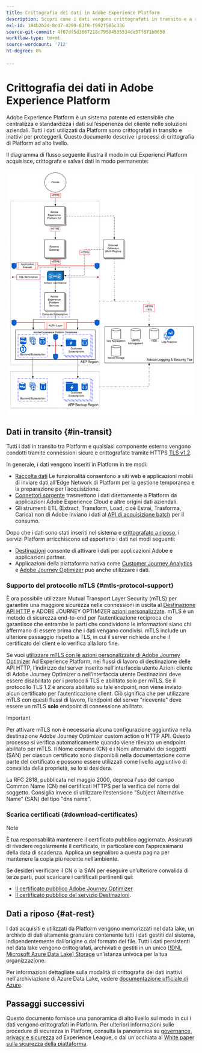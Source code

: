 ```yaml
---
title: Crittografia dei dati in Adobe Experience Platform
description: Scopri come i dati vengono crittografati in transito e a riposo in Adobe Experience Platform.
exl-id: 184b2b2d-8cd7-4299-83f8-f992f585c336
source-git-commit: 4f67df5d3667218c79504535534de57f871b0650
workflow-type: tm+mt
source-wordcount: '712'
ht-degree: 0%

---
```


# Crittografia dei dati in Adobe Experience Platform

Adobe Experience Platform è un sistema potente ed estensibile che centralizza e standardizza i dati sull’esperienza del cliente nelle soluzioni aziendali. Tutti i dati utilizzati da Platform sono crittografati in transito e inattivi per proteggerli. Questo documento descrive i processi di crittografia di Platform ad alto livello.

Il diagramma di flusso seguente illustra il modo in cui Experienci Platform acquisisce, crittografa e salva i dati in modo permanente:

![Un diagramma che illustra il modo in cui i dati vengono acquisiti, crittografati e mantenuti per Experience Platform.](../images/governance-privacy-security/encryption/flow.png)

## Dati in transito {#in-transit}

Tutti i dati in transito tra Platform e qualsiasi componente esterno vengono condotti tramite connessioni sicure e crittografate tramite HTTPS [TLS v1.2](https://datatracker.ietf.org/doc/html/rfc5246).

In generale, i dati vengono inseriti in Platform in tre modi:

- [Raccolta dati](../../collection/home.md) Le funzionalità consentono a siti web e applicazioni mobili di inviare dati all’Edge Network di Platform per la gestione temporanea e la preparazione per l’acquisizione.
- [Connettori sorgente](../../sources/home.md) trasmettono i dati direttamente a Platform da applicazioni Adobe Experience Cloud e altre origini dati aziendali.
- Gli strumenti ETL (Extract, Transform, Load, cioè Estrai, Trasforma, Carica) non di Adobe inviano i dati al [API di acquisizione batch](../../ingestion/batch-ingestion/overview.md) per il consumo.

Dopo che i dati sono stati inseriti nel sistema e [crittografato a riposo](#at-rest), i servizi Platform arricchiscono ed esportano i dati nei modi seguenti:

- [Destinazioni](../../destinations/home.md) consente di attivare i dati per applicazioni Adobe e applicazioni partner.
- Applicazioni della piattaforma nativa come [Customer Journey Analytics](https://experienceleague.adobe.com/docs/analytics-platform/using/cja-overview/cja-overview.html?lang=it) e [Adobe Journey Optimizer](https://experienceleague.adobe.com/it/docs/journey-optimizer/using/ajo-home) può anche utilizzare i dati.

### Supporto del protocollo mTLS {#mtls-protocol-support}

È ora possibile utilizzare Mutual Transport Layer Security (mTLS) per garantire una maggiore sicurezza nelle connessioni in uscita al [Destinazione API HTTP](../../destinations/catalog/streaming/http-destination.md) e ADOBE JOURNEY OPTIMIZER [azioni personalizzate](https://experienceleague.adobe.com/en/docs/journey-optimizer/using/orchestrate-journeys/about-journey-building/using-custom-actions). mTLS è un metodo di sicurezza end-to-end per l’autenticazione reciproca che garantisce che entrambe le parti che condividono le informazioni siano chi affermano di essere prima che i dati vengano condivisi. mTLS include un ulteriore passaggio rispetto a TLS, in cui il server richiede anche il certificato del client e lo verifica alla loro fine.

Se vuoi [utilizzare mTLS con le azioni personalizzate di Adobe Journey Optimizer](https://experienceleague.adobe.com/it/docs/journey-optimizer/using/configuration/configure-journeys/action-journeys/about-custom-action-configuration) Ad Experience Platform, nei flussi di lavoro di destinazione delle API HTTP, l’indirizzo del server inserito nell’interfaccia utente Azioni cliente di Adobe Journey Optimizer o nell’interfaccia utente Destinazioni deve essere disabilitato per i protocolli TLS e abilitato solo per mTLS. Se il protocollo TLS 1.2 è ancora abilitato su tale endpoint, non viene inviato alcun certificato per l’autenticazione client. Ciò significa che per utilizzare mTLS con questi flussi di lavoro, l’endpoint del server &quot;ricevente&quot; deve essere un mTLS **solo** endpoint di connessione abilitato.

>[!IMPORTANT]
>
>Per attivare mTLS non è necessaria alcuna configurazione aggiuntiva nella destinazione Adobe Journey Optimizer custom action o HTTP API. Questo processo si verifica automaticamente quando viene rilevato un endpoint abilitato per mTLS. Il Nome comune (CN) e i Nomi alternativi dei soggetti (SAN) per ciascun certificato sono disponibili nella documentazione come parte del certificato e possono essere utilizzati come livello aggiuntivo di convalida della proprietà, se lo si desidera.
>
>La RFC 2818, pubblicata nel maggio 2000, depreca l&#39;uso del campo Common Name (CN) nei certificati HTTPS per la verifica del nome del soggetto. Consiglia invece di utilizzare l’estensione &quot;Subject Alternative Name&quot; (SAN) del tipo &quot;dns name&quot;.

### Scarica certificati {#download-certificates}

>[!NOTE]
>
>È tua responsabilità mantenere il certificato pubblico aggiornato. Assicurati di rivedere regolarmente il certificato, in particolare con l’approssimarsi della data di scadenza. Applica un segnalibro a questa pagina per mantenere la copia più recente nell’ambiente.

Se desideri verificare il CN o la SAN per eseguire un’ulteriore convalida di terze parti, puoi scaricare i certificati pertinenti qui:

- [Il certificato pubblico Adobe Journey Optimizer](../images/governance-privacy-security/encryption/AJO-public-certificate.pem)
- [Il certificato pubblico del servizio Destinazioni](../images/governance-privacy-security/encryption/destinations-public-cert.pem).

## Dati a riposo {#at-rest}

I dati acquisiti e utilizzati da Platform vengono memorizzati nel data lake, un archivio di dati altamente granulare contenente tutti i dati gestiti dal sistema, indipendentemente dall’origine o dal formato del file. Tutti i dati persistenti nel data lake vengono crittografati, archiviati e gestiti in un unico [[!DNL Microsoft Azure Data Lake] Storage](https://docs.microsoft.com/en-us/azure/storage/blobs/data-lake-storage-introduction) un’istanza univoca per la tua organizzazione.

Per informazioni dettagliate sulla modalità di crittografia dei dati inattivi nell&#39;archiviazione di Azure Data Lake, vedere [documentazione ufficiale di Azure](https://learn.microsoft.com/en-us/azure/storage/common/storage-service-encryption).

## Passaggi successivi

Questo documento fornisce una panoramica di alto livello sul modo in cui i dati vengono crittografati in Platform. Per ulteriori informazioni sulle procedure di sicurezza in Platform, consulta la panoramica su [governance, privacy e sicurezza](./overview.md) ad Experience League, o dai un&#39;occhiata al [White paper sulla sicurezza della piattaforma](https://www.adobe.com/content/dam/cc/en/security/pdfs/AEP_SecurityOverview.pdf).
